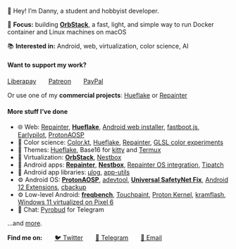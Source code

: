 👋 Hey! I’m Danny, a student and hobbyist developer.

🚀 **Focus:** building [**OrbStack**](https://orbstack.dev), a fast, light, and simple way to run Docker container and Linux machines on macOS

📚 **Interested in:** Android, web, virtualization, color science, AI

#### Want to support my work?

[Liberapay](https://liberapay.com/kdrag0n/)　　[Patreon](https://patreon.com/kdrag0n)　　[PayPal](https://paypal.me/kdrag0ndonate)

Or use one of my **commercial projects**: [Hueflake](https://hueflake.dev/?utm_source=github-profile) or [Repainter](https://repainter.app/?utm_source=github-profile)

#### More stuff I’ve done

- 🌐 Web: [Repainter](https://repainter.app/?utm_source=github-profile), [**Hueflake**](https://hueflake.dev/?utm_source=github-profile), [Android web installer](https://github.com/kdrag0n/android-webinstall), [fastboot.js](https://github.com/kdrag0n/fastboot.js), [Earlypilot](https://github.com/kdrag0n/earlypilot), [ProtonAOSP](https://protonaosp.org/?utm_source=github-profile)
- 🌈 Color science: [Color.kt](https://github.com/kdrag0n/colorkt), [Hueflake](https://hueflake.dev/?utm_source=github-profile), [Repainter](https://repainter.app/?utm_source=github-profile), [GLSL color experiments](https://github.com/kdrag0n/glcolortest)
- 🎨 Themes: [Hueflake](https://hueflake.dev), Base16 for [kitty](https://github.com/kdrag0n/base16-kitty) and [Termux](https://github.com/kdrag0n/base16-termux)
- 🤖 Virtualization: [**OrbStack**](https://orbstack.dev), [Nestbox](https://www.patreon.com/posts/74333551)
- 📱 Android apps: [**Repainter**](https://repainter.app/play), [**Nestbox**](https://www.patreon.com/posts/74333551), [Repainter OS integration](https://github.com/kdrag0n/android_packages_apps_RepainterServicePriv), [Tipatch](https://github.com/kdrag0n/tipatch)
- 🧩 Android app libraries: [µlog](https://github.com/kdrag0n/ulog), [app-utils](https://github.com/kdrag0n/app-utils)
- ⚙️ Android OS: [**ProtonAOSP**](https://github.com/ProtonAOSP), [adevtool](https://github.com/kdrag0n/adevtool), [**Universal SafetyNet Fix**](https://github.com/kdrag0n/safetynet-fix), [Android 12 Extensions](https://github.com/kdrag0n/android12-extensions), [cbackup](https://github.com/kdrag0n/cbackup)
- ⚙️ Low-level Android: [**freqbench**](https://github.com/kdrag0n/freqbench), [Touchpaint](https://github.com/kdrag0n/touchpaint), [Proton Kernel](https://github.com/kdrag0n/proton_kernel_redbull), [kramflash](https://github.com/kdrag0n/kramflash), [Windows 11 virtualized on Pixel 6](https://twitter.com/kdrag0n/status/1492754683445669893)
- 💬 Chat: [Pyrobud](https://github.com/kdrag0n/pyrobud) for Telegram

...and [more](https://github.com/kdrag0n?tab=repositories&q=&type=source&language=&sort=).

**Find me on:**　　[🐦 Twitter](https://twitter.com/kdrag0n)　　[💬 Telegram](https://t.me/kdrag0n)　　[📧 Email](mailto:github.profile@kdrag0n.dev)
